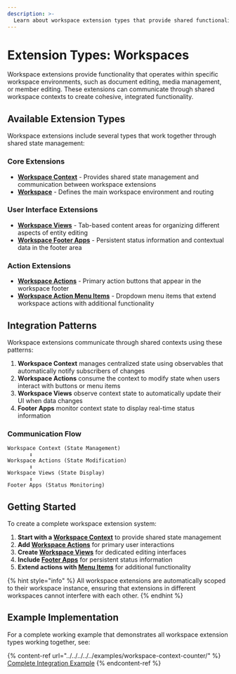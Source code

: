 ```yaml
---
description: >-
  Learn about workspace extension types that provide shared functionality and communication within workspace environments.
---
```


# Extension Types: Workspaces

Workspace extensions provide functionality that operates within specific workspace environments, such as document editing, media management, or member editing. These extensions can communicate through shared workspace contexts to create cohesive, integrated functionality.

## Available Extension Types

Workspace extensions include several types that work together through shared state management:

### Core Extensions
- **[Workspace Context](workspace-context.md)** - Provides shared state management and communication between workspace extensions
- **[Workspace](workspace.md)** - Defines the main workspace environment and routing

### User Interface Extensions  
- **[Workspace Views](workspace-views.md)** - Tab-based content areas for organizing different aspects of entity editing
- **[Workspace Footer Apps](workspace-footer-apps.md)** - Persistent status information and contextual data in the footer area

### Action Extensions
- **[Workspace Actions](workspace-editor-actions.md)** - Primary action buttons that appear in the workspace footer
- **[Workspace Action Menu Items](workspace-action-menu-items.md)** - Dropdown menu items that extend workspace actions with additional functionality

## Integration Patterns

Workspace extensions communicate through shared contexts using these patterns:

1. **Workspace Context** manages centralized state using observables that automatically notify subscribers of changes
2. **Workspace Actions** consume the context to modify state when users interact with buttons or menu items
3. **Workspace Views** observe context state to automatically update their UI when data changes  
4. **Footer Apps** monitor context state to display real-time status information

### Communication Flow

```
Workspace Context (State Management)
       ↕️
Workspace Actions (State Modification) 
       ↕️
Workspace Views (State Display)
       ↕️  
Footer Apps (Status Monitoring)
```

## Getting Started

To create a complete workspace extension system:

1. **Start with a [Workspace Context](workspace-context.md)** to provide shared state management
2. **Add [Workspace Actions](workspace-editor-actions.md)** for primary user interactions
3. **Create [Workspace Views](workspace-views.md)** for dedicated editing interfaces
4. **Include [Footer Apps](workspace-footer-apps.md)** for persistent status information
5. **Extend actions with [Menu Items](workspace-action-menu-items.md)** for additional functionality

{% hint style="info" %}
All workspace extensions are automatically scoped to their workspace instance, ensuring that extensions in different workspaces cannot interfere with each other.
{% endhint %}

## Example Implementation

For a complete working example that demonstrates all workspace extension types working together, see:

{% content-ref url="../../../../../examples/workspace-context-counter/" %}
[Complete Integration Example](../../../../../examples/workspace-context-counter/)
{% endcontent-ref %}